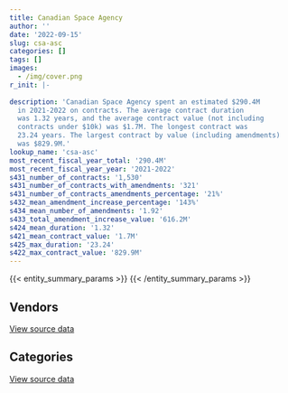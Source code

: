 ```yaml
---
title: Canadian Space Agency
author: ''
date: '2022-09-15'
slug: csa-asc
categories: []
tags: []
images:
  - /img/cover.png
r_init: |-
  
description: 'Canadian Space Agency spent an estimated $290.4M
  in 2021-2022 on contracts. The average contract duration
  was 1.32 years, and the average contract value (not including
  contracts under $10k) was $1.7M. The longest contract was
  23.24 years. The largest contract by value (including amendments)
  was $829.9M.'
lookup_name: 'csa-asc'
most_recent_fiscal_year_total: '290.4M'
most_recent_fiscal_year_year: '2021-2022'
s431_number_of_contracts: '1,530'
s431_number_of_contracts_with_amendments: '321'
s431_number_of_contracts_amendments_percentage: '21%'
s432_mean_amendment_increase_percentage: '143%'
s434_mean_number_of_amendments: '1.92'
s433_total_amendment_increase_value: '616.2M'
s424_mean_duration: '1.32'
s421_mean_contract_value: '1.7M'
s425_max_duration: '23.24'
s422_max_contract_value: '829.9M'
---
```


<script src="/rmarkdown-libs/htmlwidgets/htmlwidgets.js"></script>
<link href="/rmarkdown-libs/datatables-css/datatables-crosstalk.css" rel="stylesheet" />
<script src="/rmarkdown-libs/datatables-binding/datatables.js"></script>
<script src="/rmarkdown-libs/jquery/jquery-3.6.0.min.js"></script>
<link href="/rmarkdown-libs/dt-core-bootstrap/css/dataTables.bootstrap.min.css" rel="stylesheet" />
<link href="/rmarkdown-libs/dt-core-bootstrap/css/dataTables.bootstrap.extra.css" rel="stylesheet" />
<script src="/rmarkdown-libs/dt-core-bootstrap/js/jquery.dataTables.min.js"></script>
<script src="/rmarkdown-libs/dt-core-bootstrap/js/dataTables.bootstrap.min.js"></script>
<link href="/rmarkdown-libs/crosstalk/css/crosstalk.min.css" rel="stylesheet" />
<script src="/rmarkdown-libs/crosstalk/js/crosstalk.min.js"></script>
<script src="/rmarkdown-libs/htmlwidgets/htmlwidgets.js"></script>
<link href="/rmarkdown-libs/datatables-css/datatables-crosstalk.css" rel="stylesheet" />
<script src="/rmarkdown-libs/datatables-binding/datatables.js"></script>
<script src="/rmarkdown-libs/jquery/jquery-3.6.0.min.js"></script>
<link href="/rmarkdown-libs/dt-core-bootstrap/css/dataTables.bootstrap.min.css" rel="stylesheet" />
<link href="/rmarkdown-libs/dt-core-bootstrap/css/dataTables.bootstrap.extra.css" rel="stylesheet" />
<script src="/rmarkdown-libs/dt-core-bootstrap/js/jquery.dataTables.min.js"></script>
<script src="/rmarkdown-libs/dt-core-bootstrap/js/dataTables.bootstrap.min.js"></script>
<link href="/rmarkdown-libs/crosstalk/css/crosstalk.min.css" rel="stylesheet" />
<script src="/rmarkdown-libs/crosstalk/js/crosstalk.min.js"></script>

{{< entity_summary_params >}}
{{< /entity_summary_params >}}

## Vendors

<div id="htmlwidget-1" style="width:100%;height:auto;" class="datatables html-widget"></div>
<script type="application/json" data-for="htmlwidget-1">{"x":{"style":"bootstrap","filter":"none","vertical":false,"data":[["<a href=\"/vendors/abb/\">ABB<\/a>","<a href=\"/vendors/access_2_networks/\">Access 2 Networks<\/a>","<a href=\"/vendors/adga_group/\">ADGA Group<\/a>","<a href=\"/vendors/airbus/\">Airbus<\/a>","<a href=\"/vendors/altis_human_resources/\">Altis Human Resources<\/a>","<a href=\"/vendors/applied_electonics/\">Applied Electonics<\/a>","<a href=\"/vendors/artemp_personnel_services/\">Artemp Personnel Services<\/a>","<a href=\"/vendors/av_tech/\">AV Tech<\/a>","<a href=\"/vendors/beaudoin_canada/\">Beaudoin Canada<\/a>","<a href=\"/vendors/bell_canada/\">Bell Canada<\/a>","<a href=\"/vendors/black_mcdonald/\">Black McDonald<\/a>","<a href=\"/vendors/bouthillette_parizeau/\">Bouthillette Parizeau<\/a>","<a href=\"/vendors/c_core/\">C Core<\/a>","<a href=\"/vendors/calian/\">Calian<\/a>","<a href=\"/vendors/canadensys_aerospace/\">Canadensys Aerospace<\/a>","<a href=\"/vendors/canadian_corps_of_commissionaires/\">Canadian Corps of Commissionaires<\/a>","<a href=\"/vendors/canadian_nuclear_laboratories/\">Canadian Nuclear Laboratories<\/a>","<a href=\"/vendors/carahsoft_technology/\">Carahsoft Technology<\/a>","<a href=\"/vendors/carleton_university/\">Carleton University<\/a>","<a href=\"/vendors/cbci_telecom/\">CBCI Telecom<\/a>","<a href=\"/vendors/cdw_canada/\">CDW Canada<\/a>","<a href=\"/vendors/charter_telecom/\">Charter Telecom<\/a>","<a href=\"/vendors/chubb_edwards/\">Chubb Edwards<\/a>","<a href=\"/vendors/cima/\">CIMA<\/a>","<a href=\"/vendors/cision_canada/\">Cision Canada<\/a>","<a href=\"/vendors/communications_power/\">Communications Power<\/a>","<a href=\"/vendors/conexsys/\">CONEXSYS<\/a>","<a href=\"/vendors/contract_community/\">Contract Community<\/a>","<a href=\"/vendors/cummins_canada/\">Cummins Canada<\/a>","<a href=\"/vendors/dell_computer/\">Dell Computer<\/a>","<a href=\"/vendors/deloitte/\">Deloitte<\/a>","<a href=\"/vendors/domus_building_cleaning/\">Domus Building Cleaning<\/a>","<a href=\"/vendors/ebsco_canada/\">EBSCO Canada<\/a>","<a href=\"/vendors/elsevier/\">Elsevier<\/a>","<a href=\"/vendors/ems_technologies/\">EMS Technologies<\/a>","<a href=\"/vendors/emtec/\">Emtec<\/a>","<a href=\"/vendors/evaluation_personnel_selection/\">Evaluation Personnel Selection<\/a>","<a href=\"/vendors/excel_human_resources/\">Excel Human Resources<\/a>","<a href=\"/vendors/ford_motor_company/\">Ford Motor Company<\/a>","<a href=\"/vendors/garda_security_group/\">Garda Security Group<\/a>","<a href=\"/vendors/gartner/\">Gartner<\/a>","<a href=\"/vendors/general_dynamics/\">General Dynamics<\/a>","<a href=\"/vendors/global_total_office/\">Global Total Office<\/a>","<a href=\"/vendors/goss_gilroy/\">Goss Gilroy<\/a>","<a href=\"/vendors/honeywell/\">Honeywell<\/a>","<a href=\"/vendors/hoskin_scientific/\">Hoskin Scientific<\/a>","<a href=\"/vendors/hypertec/\">Hypertec<\/a>","<a href=\"/vendors/ibm_canada/\">IBM Canada<\/a>","<a href=\"/vendors/ifathom/\">iFathom<\/a>","<a href=\"/vendors/info_tech_research_group/\">Info Tech Research Group<\/a>","<a href=\"/vendors/institut_national_d_optique/\">Institut National D’Optique<\/a>","<a href=\"/vendors/integra_networks/\">Integra Networks<\/a>","<a href=\"/vendors/international_safety_research/\">International Safety Research<\/a>","<a href=\"/vendors/iron_mountain/\">Iron Mountain<\/a>","<a href=\"/vendors/it_net_consultants/\">IT NET Consultants<\/a>","<a href=\"/vendors/itex/\">ITEX<\/a>","<a href=\"/vendors/keysight_technologies_canada/\">Keysight Technologies Canada<\/a>","<a href=\"/vendors/kone/\">KONE<\/a>","<a href=\"/vendors/kpmg/\">KPMG<\/a>","<a href=\"/vendors/l3harris/\">L3Harris<\/a>","<a href=\"/vendors/lansdowne_technologies/\">Lansdowne Technologies<\/a>","<a href=\"/vendors/leo_pisces_services_group/\">Leo Pisces Services Group<\/a>","<a href=\"/vendors/les_entreprises_fervel/\">Les Entreprises Fervel<\/a>","<a href=\"/vendors/lumina_it/\">Lumina IT<\/a>","<a href=\"/vendors/macdonald_dettwiler_and_associates/\">MacDonald Dettwiler and Associates<\/a>","<a href=\"/vendors/magellan_aerospace/\">Magellan Aerospace<\/a>","<a href=\"/vendors/media_q/\">Media Q<\/a>","<a href=\"/vendors/mega_tech/\">Mega Tech<\/a>","<a href=\"/vendors/mgis/\">MGIS<\/a>","<a href=\"/vendors/michanie_construction/\">Michanie Construction<\/a>","<a href=\"/vendors/microsoft_canada/\">Microsoft Canada<\/a>","<a href=\"/vendors/mishkumi_technologies/\">Mishkumi Technologies<\/a>","<a href=\"/vendors/mnp/\">MNP<\/a>","<a href=\"/vendors/neptec_design_group/\">Neptec Design Group<\/a>","<a href=\"/vendors/nisha_techonologies/\">Nisha Techonologies<\/a>","<a href=\"/vendors/northern_micro/\">Northern Micro<\/a>","<a href=\"/vendors/opentext/\">OpenText<\/a>","<a href=\"/vendors/oracle_canada/\">Oracle Canada<\/a>","<a href=\"/vendors/phaselock_systems_international/\">Phaselock Systems International<\/a>","<a href=\"/vendors/pleiad_canada/\">Pleiad Canada<\/a>","<a href=\"/vendors/podolinsky_equipment/\">Podolinsky Equipment<\/a>","<a href=\"/vendors/polaris_industries/\">Polaris Industries<\/a>","<a href=\"/vendors/pra/\">PRA<\/a>","<a href=\"/vendors/precisionit/\">PrecisionIT<\/a>","<a href=\"/vendors/printers_plus/\">Printers Plus<\/a>","<a href=\"/vendors/procom_consultants/\">Procom Consultants<\/a>","<a href=\"/vendors/prologic_systems/\">Prologic Systems<\/a>","<a href=\"/vendors/pylon_electronics/\">Pylon Electronics<\/a>","<a href=\"/vendors/qmr/\">QMR<\/a>","<a href=\"/vendors/quantum_management_services/\">Quantum Management Services<\/a>","<a href=\"/vendors/quintet_consulting/\">Quintet Consulting<\/a>","<a href=\"/vendors/ricoh/\">Ricoh<\/a>","<a href=\"/vendors/sap/\">SAP<\/a>","<a href=\"/vendors/sed_systems/\">Sed Systems<\/a>","<a href=\"/vendors/shi_canada/\">SHI Canada<\/a>","<a href=\"/vendors/siemens/\">Siemens<\/a>","<a href=\"/vendors/sierra_systems_group/\">Sierra Systems Group<\/a>","<a href=\"/vendors/softchoice/\">Softchoice<\/a>","<a href=\"/vendors/softsim_technologies/\">Softsim Technologies<\/a>","<a href=\"/vendors/stantec/\">Stantec<\/a>","<a href=\"/vendors/suse_software_solutions_canada/\">SUSE Software Solutions Canada<\/a>","<a href=\"/vendors/systemscope/\">Systemscope<\/a>","<a href=\"/vendors/telesat/\">Telesat<\/a>","<a href=\"/vendors/teramach_technologies/\">Teramach Technologies<\/a>","<a href=\"/vendors/testforce_systems/\">Testforce Systems<\/a>","<a href=\"/vendors/thales/\">Thales<\/a>","<a href=\"/vendors/the_aim_group/\">The AIM Group<\/a>","<a href=\"/vendors/the_mathworks/\">The Mathworks<\/a>","<a href=\"/vendors/the_vcan_group/\">The VCAN Group<\/a>","<a href=\"/vendors/thomas_schmidt/\">Thomas Schmidt<\/a>","<a href=\"/vendors/thyssenkrupp_elevator/\">Thyssenkrupp Elevator<\/a>","<a href=\"/vendors/tundra_technical_solutions/\">Tundra Technical Solutions<\/a>","<a href=\"/vendors/turtle_island_staffing/\">Turtle Island Staffing<\/a>","<a href=\"/vendors/university_of_alberta/\">University of Alberta<\/a>","<a href=\"/vendors/university_of_british_columbia/\">University of British Columbia<\/a>","<a href=\"/vendors/university_of_calgary/\">University of Calgary<\/a>","<a href=\"/vendors/university_of_guelph/\">University of Guelph<\/a>","<a href=\"/vendors/university_of_ottawa/\">University of Ottawa<\/a>","<a href=\"/vendors/university_of_saskatchewan/\">University of Saskatchewan<\/a>","<a href=\"/vendors/university_of_toronto/\">University of Toronto<\/a>","<a href=\"/vendors/university_of_waterloo/\">University of Waterloo<\/a>","<a href=\"/vendors/university_of_western_ontario/\">University of Western Ontario<\/a>","<a href=\"/vendors/vaisala_canada/\">Vaisala Canada<\/a>","<a href=\"/vendors/wajax/\">Wajax<\/a>","<a href=\"/vendors/waste_management_of_canada/\">Waste Management of Canada<\/a>","<a href=\"/vendors/workdynamics_technologies/\">WorkDynamics Technologies<\/a>","<a href=\"/vendors/wsp/\">WSP<\/a>"],[1750613.74,null,475971.29,null,null,230829.56,14403.41,618144.82,2346867.16,null,null,null,20977.81,643683.92,1000644.39,2272797.01,38405.43,18674.24,null,null,37531.3,null,45632.54,null,41412.13,1026723.1,7654.5,15506.33,null,null,22995,200965.05,34194.86,82970.26,8897258.15,32594.05,10991.27,null,null,null,null,19889.94,null,42850.42,6847091.89,null,null,null,null,11499.03,515359.12,null,48812.27,11863.92,45245.3,null,166268.2,17373.75,43198.62,1580266.55,123860,null,523967.46,17120.27,165276095.04,472288.82,12814.2,null,100596.17,117455.64,23696.03,19065.74,null,7903264.32,296269.42,10903.43,16269.82,231962.4,null,null,null,null,161318.37,27645.45,20431.06,382256.34,40298.58,81698.65,87698.06,null,null,33374.27,11421.55,3416478.72,null,158616.61,40971.75,13857.01,558409.97,null,null,null,197022.89,157315.89,null,227289.22,70463.98,224328.48,null,null,29425.62,51090.64,null,100862.07,72918.2,1747567.33,728042.15,209288.01,1034258.38,504417.64,1618396.58,124289.61,72866.21,null,null,2758.94,null],[2178885.93,null,347611.71,571157.03,null,193120.06,null,681531.5,2353296.94,28808.13,null,null,null,775802.5,1584955.48,2394167.59,74372.41,15099.57,null,33498.79,1814.32,null,12586.23,null,53898.1,1029536.04,3843,9493.67,null,12069.11,null,201515.64,82863.07,107639.8,8921634.2,32875.19,null,11035.35,29020.95,null,21346.99,null,null,75537.08,15128678.72,null,31353.29,50664.15,null,56115.27,430642.55,null,null,13449.93,null,46196.96,58354.88,23207.27,300444.66,1584596.05,227604.72,null,525603.57,null,162947444.95,1104007.23,11300,null,null,null,10809.07,null,null,7032744.87,1288967.57,null,16627.74,208842.43,null,6798.69,null,35217.46,96441.66,null,null,440785.15,29029.87,81922.49,10885.25,16084.43,46935,56531.84,11520.5,3425838.94,null,159051.17,79620.19,90632.15,379224.56,6253.31,null,null,197562.68,null,42700.44,367280.04,null,185277.74,15065.91,null,16745.58,97391.53,70789.89,109247.42,73117.97,1553315.34,730036.78,209861.4,835160.64,736998.86,1346652.58,85319,null,null,null,13463.64,null],[4371835.93,24218.47,236094.7,1737838.07,172462.5,19511.86,null,708973.92,2346867.16,null,268126.66,51111.56,358188.77,248458.82,944007.11,2427826.59,null,null,26904.15,null,213820.15,6849.61,7496.72,48581.38,39097.62,1026723.1,null,null,14168.94,null,195844.97,200965.05,22343.6,87935.87,8897258.15,117711.62,16096.5,19662.98,null,24834.6,15333.76,null,null,12050.3,17230428.11,22875.97,52162.28,69893.37,3371.64,null,null,140524.09,null,14183.02,null,null,115437.62,23143.86,84728.6,1834097.32,374659.61,43812.57,524167.5,null,215423869.02,2054442.68,null,24794.28,null,12304.57,29150.02,null,null,331625.7,475485.44,142060.63,13692.73,309369.98,11467.03,22131.89,null,null,71634.32,null,null,594887.35,null,14692.03,16950,null,null,91568.17,11520.5,3416478.72,29971.95,180558.55,null,169984.52,628441.18,10346.39,null,60500.33,197022.89,null,null,366276.54,null,48278.11,30049.5,3487.22,15098.47,null,131828.11,294632.37,54738.59,998490.79,559543.17,209288.01,58452.8,706306.02,1342973.21,null,null,14762.87,1240.24,13426.85,104898.59],[2632334.31,null,null,1147989.96,99411.75,18816.92,null,605200.43,null,null,174849.8,588671.63,722314.38,31009.27,618824.55,4308372.76,null,13788.27,null,94812.62,204105.38,35665.18,null,null,37590.01,255977.54,null,null,30826.4,null,null,200965.05,14773.65,76547.58,8897258.15,null,null,null,null,null,null,null,16010.16,129512.66,15659512.81,61967.8,null,142051.15,36294.74,null,null,null,null,12045.4,null,13081.86,113336.45,5770.11,156308.24,2066612.73,270723.47,48167.44,524167.5,null,218794355.17,429983.99,null,null,null,null,251001.64,null,50660.86,25599.07,857719.95,213224.59,null,53036.47,null,null,38907.08,null,49072.33,null,null,201544.86,null,61638.98,null,null,null,96056.65,null,null,12050.45,126393.23,null,88778.94,628441.18,32345.12,31047.89,98144.99,216649.05,null,175975.65,252282.85,null,99499.78,30049.5,10022.34,null,null,131828.11,488572.4,null,738820.73,801024.4,87155.56,null,216870.58,574258.68,1380246,null,null,10059.76,10667.91,367814.8]],"container":"<table class=\"table table-striped table-hover row-border order-column display\">\n  <thead>\n    <tr>\n      <th>Vendor<\/th>\n      <th>2018-2019<\/th>\n      <th>2019-2020<\/th>\n      <th>2020-2021<\/th>\n      <th>2021-2022<\/th>\n    <\/tr>\n  <\/thead>\n<\/table>","options":{"order":[[4,"desc"]],"pageLength":10,"autoWidth":true,"columnDefs":[{"targets":1,"render":"function(data, type, row, meta) {\n    return type !== 'display' ? data : DTWidget.formatCurrency(data, \"$\", 2, 3, \",\", \".\", true, null);\n  }"},{"targets":2,"render":"function(data, type, row, meta) {\n    return type !== 'display' ? data : DTWidget.formatCurrency(data, \"$\", 2, 3, \",\", \".\", true, null);\n  }"},{"targets":3,"render":"function(data, type, row, meta) {\n    return type !== 'display' ? data : DTWidget.formatCurrency(data, \"$\", 2, 3, \",\", \".\", true, null);\n  }"},{"targets":4,"render":"function(data, type, row, meta) {\n    return type !== 'display' ? data : DTWidget.formatCurrency(data, \"$\", 2, 3, \",\", \".\", true, null);\n  }"},{"width":"16%","targets":[1,2,3,4]},{"className":"dt-right","targets":[1,2,3,4]}],"orderClasses":false}},"evals":["options.columnDefs.0.render","options.columnDefs.1.render","options.columnDefs.2.render","options.columnDefs.3.render"],"jsHooks":[]}</script>
<p class="text-right">
<a href="https://github.com/GoC-Spending/contracts-data/tree/main/data/out/departments/csa-asc/summary_by_fiscal_year_by_vendor.csv" class="source-data-link btn btn-link">View source data</a>
</p>

## Categories

<div id="htmlwidget-2" style="width:100%;height:auto;" class="datatables html-widget"></div>
<script type="application/json" data-for="htmlwidget-2">{"x":{"style":"bootstrap","filter":"none","vertical":false,"data":[["<a href=\"/categories/other/\">(Other)<\/a>","<a href=\"/categories/facilities_and_construction/\">Facilities and construction<\/a>","<a href=\"/categories/office_management/\">Office management<\/a>","<a href=\"/categories/professional_services/\">Professional services<\/a>","<a href=\"/categories/information_technology/\">Information technology<\/a>","<a href=\"/categories/medical/\">Medical<\/a>","<a href=\"/categories/transportation_and_logistics/\">Transportation and logistics<\/a>","<a href=\"/categories/industrial_products_and_services/\">Industrial products and services<\/a>","<a href=\"/categories/security_and_protection/\">Security and protection<\/a>","<a href=\"/categories/human_capital/\">Human capital<\/a>"],[703935.15,57574880.31,92058.88,164498036,6877567.14,76364.42,244223.13,2303788.57,2272797.01,440746.64],[699154.24,65422369.16,122001.29,162592802.67,11025403.12,123588.24,345542.17,2030475.59,2394167.59,361067.28],[418289.65,111279325.55,101252.23,167786100.5,12899952.84,166681.94,86739.81,759574.55,2427826.59,507503.75],[274114.02,105170054.98,182598.3,164737812.89,13622534.4,148869.6,196494.96,1044996.61,4308372.76,742610.99]],"container":"<table class=\"table table-striped table-hover row-border order-column display\">\n  <thead>\n    <tr>\n      <th>Category<\/th>\n      <th>2018-2019<\/th>\n      <th>2019-2020<\/th>\n      <th>2020-2021<\/th>\n      <th>2021-2022<\/th>\n    <\/tr>\n  <\/thead>\n<\/table>","options":{"order":[[4,"desc"]],"dom":"t","pageLength":30,"autoWidth":true,"columnDefs":[{"targets":1,"render":"function(data, type, row, meta) {\n    return type !== 'display' ? data : DTWidget.formatCurrency(data, \"$\", 2, 3, \",\", \".\", true, null);\n  }"},{"targets":2,"render":"function(data, type, row, meta) {\n    return type !== 'display' ? data : DTWidget.formatCurrency(data, \"$\", 2, 3, \",\", \".\", true, null);\n  }"},{"targets":3,"render":"function(data, type, row, meta) {\n    return type !== 'display' ? data : DTWidget.formatCurrency(data, \"$\", 2, 3, \",\", \".\", true, null);\n  }"},{"targets":4,"render":"function(data, type, row, meta) {\n    return type !== 'display' ? data : DTWidget.formatCurrency(data, \"$\", 2, 3, \",\", \".\", true, null);\n  }"},{"width":"16%","targets":[1,2,3,4]},{"className":"dt-right","targets":[1,2,3,4]}],"orderClasses":false,"lengthMenu":[10,25,30,50,100]}},"evals":["options.columnDefs.0.render","options.columnDefs.1.render","options.columnDefs.2.render","options.columnDefs.3.render"],"jsHooks":[]}</script>
<p class="text-right">
<a href="https://github.com/GoC-Spending/contracts-data/tree/main/data/out/departments/csa-asc/summary_by_fiscal_year_by_category.csv" class="source-data-link btn btn-link">View source data</a>
</p>
